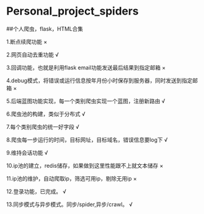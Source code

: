 # Personal_project_spiders
##个人爬虫，flask，HTML合集


1.断点续爬功能 ×

2.网页自动去重功能 √ 

3.回调功能，也就是利用flask email功能发送最后结果到指定邮箱 ×

4.debug模式，将错误或运行信息按年月份小时保存到服务器，同时发送到指定邮箱 ×

5.后端蓝图功能实现，每一个类别爬虫实现一个蓝图，注册新路由  √ 

6.爬虫池的构建，类似于分布式  √ 

7.每个类别爬虫的统一好字段  √ 

8.爬虫每一步运行的时间，目标网址，目标域名，错误信息要log下  √ 

9.维持会话功能  √ 

10.ip池的建立，redis储存，如果做到这里性能跟不上就文本储存 ×

11.ip池的维护，自动爬取ip，筛选可用ip，剔除无用ip ×

12.登录功能，已完成。 √ 

13.同步模式与异步模式。同步/spider,异步/crawl。 √ 
